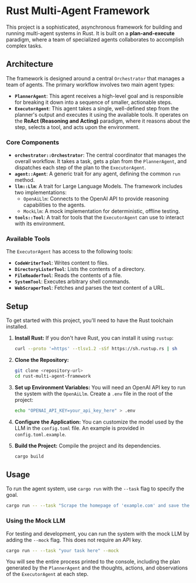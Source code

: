 # Rust Multi-Agent Framework

This project is a sophisticated, asynchronous framework for building and running multi-agent systems in Rust. It is built on a **plan-and-execute** paradigm, where a team of specialized agents collaborates to accomplish complex tasks.

## Architecture

The framework is designed around a central `Orchestrator` that manages a team of agents. The primary workflow involves two main agent types:

-   **`PlannerAgent`**: This agent receives a high-level goal and is responsible for breaking it down into a sequence of smaller, actionable steps.
-   **`ExecutorAgent`**: This agent takes a single, well-defined step from the planner's output and executes it using the available tools. It operates on the **ReAct (Reasoning and Acting)** paradigm, where it reasons about the step, selects a tool, and acts upon the environment.

### Core Components

-   **`orchestrator::Orchestrator`**: The central coordinator that manages the overall workflow. It takes a task, gets a plan from the `PlannerAgent`, and dispatches each step of the plan to the `ExecutorAgent`.
-   **`agent::Agent`**: A generic trait for any agent, defining the common `run` method.
-   **`llm::Llm`**: A trait for Large Language Models. The framework includes two implementations:
    -   `OpenAiLlm`: Connects to the OpenAI API to provide reasoning capabilities to the agents.
    -   `MockLlm`: A mock implementation for deterministic, offline testing.
-   **`tools::Tool`**: A trait for tools that the `ExecutorAgent` can use to interact with its environment.

### Available Tools

The `ExecutorAgent` has access to the following tools:
-   **`CodeWriterTool`**: Writes content to files.
-   **`DirectoryListerTool`**: Lists the contents of a directory.
-   **`FileReaderTool`**: Reads the contents of a file.
-   **`SystemTool`**: Executes arbitrary shell commands.
-   **`WebScraperTool`**: Fetches and parses the text content of a URL.

## Setup

To get started with this project, you'll need to have the Rust toolchain installed.

1.  **Install Rust:**
    If you don't have Rust, you can install it using `rustup`:
    ```bash
    curl --proto '=https' --tlsv1.2 -sSf https://sh.rustup.rs | sh
    ```

2.  **Clone the Repository:**
    ```bash
    git clone <repository-url>
    cd rust-multi-agent-framework
    ```

3.  **Set up Environment Variables:**
    You will need an OpenAI API key to run the system with the `OpenAiLlm`. Create a `.env` file in the root of the project:
    ```bash
    echo "OPENAI_API_KEY=your_api_key_here" > .env
    ```

4.  **Configure the Application:**
    You can customize the model used by the LLM in the `config.toml` file. An example is provided in `config.toml.example`.

5.  **Build the Project:**
    Compile the project and its dependencies.
    ```bash
    cargo build
    ```

## Usage

To run the agent system, use `cargo run` with the `--task` flag to specify the goal.

```bash
cargo run -- --task "Scrape the homepage of 'example.com' and save the text content to a file named 'homepage.txt'."
```

### Using the Mock LLM

For testing and development, you can run the system with the mock LLM by adding the `--mock` flag. This does not require an API key.

```bash
cargo run -- --task "your task here" --mock
```

You will see the entire process printed to the console, including the plan generated by the `PlannerAgent` and the thoughts, actions, and observations of the `ExecutorAgent` at each step.